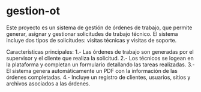 # gestion-ot
Este proyecto es un sistema de gestión de órdenes de trabajo, que permite generar, asignar y gestionar solicitudes de trabajo técnico. El sistema incluye dos tipos de solicitudes: visitas técnicas y visitas de soporte.

Características principales:
1.- Las órdenes de trabajo son generadas por el supervisor y el cliente que realiza la solicitud.
2.- Los técnicos se logean en la plataforma y completan un formulario detallando las tareas realizadas.
3.- El sistema genera automáticamente un PDF con la información de las órdenes completadas.
4.- Incluye un registro de clientes, usuarios, sitios y archivos asociados a las órdenes.

